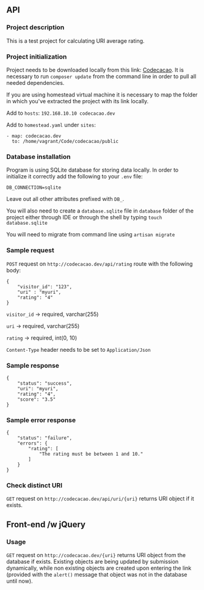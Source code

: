 ## API

### Project description

This is a test project for calculating URI average rating.

### Project initialization

Project needs to be downloaded locally from this link: [Codecacao](https://github.com/Norgul/codecacao).
It is necessary to run `composer update` from the command line in order to pull all needed dependencies.

If you are using homestead virtual machine it is necessary to map the folder in which you've extracted the project with its link locally.

Add to `hosts`: `192.168.10.10 codecacao.dev`

Add to `homestead.yaml` under `sites`:

```
- map: codecacao.dev
  to: /home/vagrant/Code/codecacao/public
```

### Database installation
Program is using SQLite database for storing data locally. In order to initialize it correctly add the following to your `.env` file:

```
DB_CONNECTION=sqlite
```

Leave out all other attributes prefixed with `DB_`.

You will also need to create a `database.sqlite` file in `database` folder of the project either through IDE or through the shell by typing `touch database.sqlite`

You will need to migrate from command line using `artisan migrate`

### Sample request

`POST` request on `http://codecacao.dev/api/rating` route with the following body:

```
{
    "visitor_id": "123",
    "uri" : "myuri",
    "rating": "4"
}
```

`visitor_id` -> required, varchar(255)

`uri` -> required, varchar(255)

`rating` -> required, int(0, 10)


`Content-Type` header needs to be set to `Application/Json`

### Sample response

```
{
    "status": "success",
    "uri": "myuri",
    "rating": "4",
    "score": "3.5"
}
```

### Sample error response

```
{
    "status": "failure",
    "errors": {
        "rating": [
            "The rating must be between 1 and 10."
        ]
    }
}
```

### Check distinct URI

`GET` request on `http://codecacao.dev/api/uri/{uri}` returns URI object if it exists.

## Front-end /w jQuery

### Usage

`GET` request on `http://codecacao.dev/{uri}` returns URI object from the database if exists.
Existing objects are being updated by submission dynamically, while non existing objects are created upon entering the link
(provided with the `alert()` message that object was not in the database until now).

